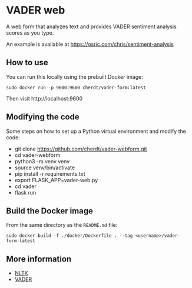 VADER web
=========

A web form that analyzes text and provides VADER sentiment analysis scores as you type.

An example is available at https://osric.com/chris/sentiment-analysis


How to use
----------

You can run this locally using the prebuilt Docker image:

    sudo docker run -p 9600:9600 cherdt/vader-form:latest

Then visit http://localhost:9600


Modifying the code
------------------

Some steps on how to set up a Python virtual environment and modify the code:

* git clone https://github.com/cherdt/vader-webform.git 
* cd vader-webform
* python3 -m venv venv
* source venv/bin/activate
* pip install -r requirements.txt
* export FLASK_APP=vader-web.py
* cd vader
* flask run


Build the Docker image
----------------------

From the same directory as the `README.md` file:

    sudo docker build -f ./docker/Dockerfile . --tag <username>/vader-form:latest


More information
----------------

* [NLTK](https://www.nltk.org/)
* [VADER](https://www.nltk.org/_modules/nltk/sentiment/vader.html)


